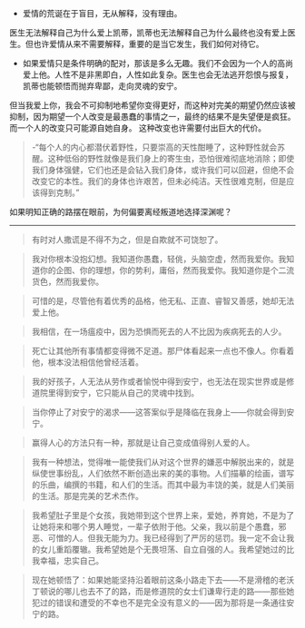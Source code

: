 - 爱情的荒诞在于盲目，无从解释，没有理由。

医生无法解释自己为什么爱上凯蒂，凯蒂也无法解释自己为什么最终也没有爱上医生。但也许爱情从来不需要解释，重要的是当它发生，我们如何对待它。

- 如果爱情只是条件明确的配对，那该是多么无趣。我们不会因为一个人的高尚爱上他。人性不是非黑即白，人性如此复杂。医生也会无法逃开怨恨与报复，凯蒂也能顿悟而抛弃卑鄙，走向灵魂的安宁。

但当我爱上你，我会不可抑制地希望你变得更好，而这种对完美的期望仍然应该被抑制，因为期望一个人改变是最愚蠢的事情之一，最终的结果不是失望便是疯狂。
而一个人的改变只可能源自她自身。
这种改变也许需要付出巨大的代价。

> -“每个人的内心都潜伏着野性，只要崇高的天性酣睡了，这种野性就会苏醒。这种低俗的野性就像是我们身上的寄生虫，恐怕很难彻底地消除；即使我们身体强健，它们也还是会钻入我们身体，或许我们可以回避，但绝不会改变它的本性。我们的身体也许艰苦，但未必纯洁。天性很难克制，但是应该得到克制。”

如果明知正确的路摆在眼前，为何偏要离经叛道地选择深渊呢？

---


>有时对人撒谎是不得不为之，但是自欺就不可饶恕了。

>我对你根本没抱幻想。我知道你愚蠢，轻佻，头脑空虚，然而我爱你。我知道你的企图、你的理想，你的势利，庸俗，然而我爱你。我知道你是个二流货色，然而我爱你。

>可惜的是，尽管他有着优秀的品格，他无私、正直、睿智又善感，她却无法爱上他。

>我相信，在一场瘟疫中，因为恐惧而死去的人不比因为疾病死去的人少。

>死亡让其他所有事情都变得微不足道。那尸体看起来一点也不像人。你看着他，根本没法相信他曾经活着。

>我的好孩子，人无法从劳作或者愉悦中得到安宁，也无法在现实世界或是修道院里得到安宁，它只能从自己的灵魂中找到。

> 当你停止了对安宁的渴求——这答案似乎是降临在我身上——你就会得到安宁。

>赢得人心的方法只有一种，那就是让自己变成值得别人爱的人。

>我有一种想法，觉得唯一能使我们从对这个世界的嫌恶中解脱出来的，就是纵使世事纷乱，人们依然不断创造出来的美的事物。人们描摹的绘画，谱写的乐曲，编撰的书籍，和人们的生活。而其中最为丰饶的美，就是人们美丽的生活。那是完美的艺术杰作。

>我希望肚子里是个女孩，我她带到这个世界上来，爱她，养育她，不是为了让她将来和哪个男人睡觉，一辈子依附于他。父亲，我以前是个愚蠢，邪恶、可憎的人。但我无能为力。我已经得到了严厉的惩罚。我一定不会让我的女儿重蹈覆辙。我希望她是个无畏坦荡、自立自强的人。我希望她过的比我幸福，忠实自己。

>现在她顿悟了：如果她能坚持沿着眼前这条小路走下去——不是滑稽的老沃丁顿说的哪儿也去不了的路，而是修道院的女士们谦卑行走的路——那些她犯过的错误和遭受的不幸也不是完全没有意义的——因为那将是一条通往安宁的路。



